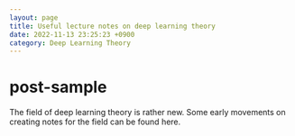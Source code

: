 ```yaml
---
layout: page
title: Useful lecture notes on deep learning theory
date: 2022-11-13 23:25:23 +0900
category: Deep Learning Theory
---
```

# post-sample

The field of deep learning theory is rather new. Some early movements on creating notes for the field can be found here.